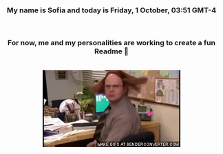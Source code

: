 


<div align="center">
<h3 >My name is Sofia and today is Friday, 1 October, 03:51 GMT-4</h3><br>
<h3 >For now, me and my personalities are working to create a fun Readme 👋
</h3><br>
<img src='img/dwight.gif' alt='working...'/>
</div>
